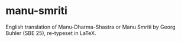 # manu-smriti
English translation of Manu-Dharma-Shastra or Manu Smriti by Georg Buhler (SBE 25), re-typeset in LaTeX.
